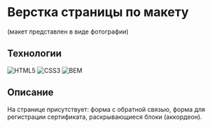 # Верстка страницы по макету 
(макет представлен в виде фотографии)

## Технологии
![HTML5](https://img.shields.io/badge/-HTML5-e34f26?logo=html5&logoColor=white)
![CSS3](https://img.shields.io/badge/-CSS3-1572b6?logo=css3&logoColor=white)
![BEM](https://img.shields.io/badge/-BEM-yellowgreen)

## Описание
На странице присутствует: 
форма с обратной связью, 
форма для регистрации сертификата, 
раскрывающиеся блоки (аккордеон).
